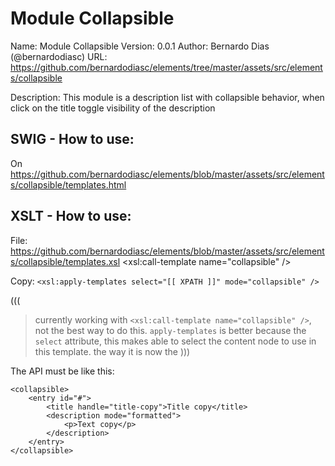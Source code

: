 # Module Collapsible

Name: Module Collapsible
Version: 0.0.1
Author: Bernardo Dias (@bernardodiasc)
URL: https://github.com/bernardodiasc/elements/tree/master/assets/src/elements/collapsible

Description: This module is a description list with collapsible behavior, when click on the title toggle visibility of the description


## SWIG - How to use:

On https://github.com/bernardodiasc/elements/blob/master/assets/src/elements/collapsible/templates.html



## XSLT - How to use:

File: https://github.com/bernardodiasc/elements/blob/master/assets/src/elements/collapsible/templates.xsl
    <xsl:call-template name="collapsible" />



Copy: `<xsl:apply-templates select="[[ XPATH ]]" mode="collapsible" />`

(((
> currently working with `<xsl:call-template name="collapsible" />`, not the best way to do this.
> `apply-templates` is better because the `select` attribute, this makes able to select the content node 
> to use in this template. the way it is now the 
)))


The API must be like this:

```
<collapsible>
    <entry id="#">
        <title handle="title-copy">Title copy</title>
        <description mode="formatted">
            <p>Text copy</p>
        </description>
    </entry>
</collapsible>
```